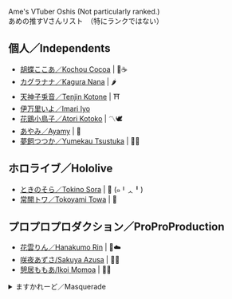 Ame's VTuber Oshis (Not particularly ranked.)   
あめの推すVさんリスト　（特にランクではない）

## 個人／Independents
- [胡蝶ここあ／Kochou Cocoa](https://twitter.com/kochoucocoa?s=21) | 🦋☕
- [カグラナナ／Kagura Nana](https://twitter.com/nana_kaguraaa) | 🌶️
- [天神子兎音／Tenjin Kotone](https://twitter.com/kotonegami) | ⛩
- [伊万里いよ／Imari Iyo](https://twitter.com/imari_iyo)
- [花鶏小鳥子／Atori Kotoko](https://twitter.com/kotoko_atori) | 〽🕊
- [あやみ／Ayamy](https://twitter.com/ayamy_garubinu) | 🐾
- [夢飼つつか／Yumekau Tsustuka](https://twitter.com/tutuka_yumekau) | 🔔💭 

## ホロライブ／Hololive
- [ときのそら／Tokino Sora](https://twitter.com/tokino_sora) | 🐻 (๑╹ᆺ╹)
- [常闇トワ／Tokoyami Towa](https://twitter.com/tokoyamitowa) | 👾

## プロプロプロダクション／ProProProduction

- [花雲りん／Hanakumo Rin](https://twitter.com/hanakumo_rin?s=21) | 🌺☁️
- [咲夜あずさ/Sakuya Azusa](https://twitter.com/sakuya_azusa) | 🦊🎴
- [憩居ももあ/Ikoi Momoa](https://twitter.com/ikoimomoa) | 🍑👑

<details>
  <summary>ますかれーど／Masquerade</summary>   
  
- [天使なの／Tenshi Nano](https://twitter.com/angelnano1004?s=21) | 💙
- [夢宮ありす／Yumemiya Alice](https://twitter.com/aliceyume1126?s=21) | 🃏
- [桃星める／Momose Meru](https://twitter.com/momose_meruu?s=21) | 🍑💞
  
  </details>

